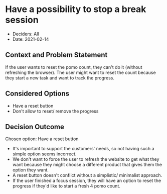 # Have a possibility to stop a break session

* Deciders: All 
* Date: 2021-02-14


## Context and Problem Statement
If the user wants to reset the pomo count, they can't do it (without refreshing the browser). The user might want to reset the count because they start a new task and want to track the progress.

## Considered Options
* Have a reset button 
* Don't allow to reset/ remove the progress

## Decision Outcome
Chosen option: Have a reset button
* It's important to support the customers' needs, so not having such a simple option seems incorrect.
* We don't want to force the user to refresh the website to get what they want because they might choose a different product that gives them the option they want.
* A reset button doesn't conflict without a simplistic/ minimalist approach.
* If the user finished a focus session, they will have an option to reset the progress if they'd like to start a fresh 4 pomo count.
